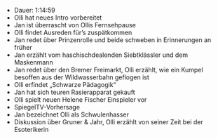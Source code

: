 - Dauer: 1:14:59
- Olli hat neues Intro vorbereitet
- Jan ist überrascht von Ollis Fernsehpause
- Olli findet Ausreden für’s zuspätkommen
- Jan redet über Prinzenrolle und beide schweben in Erinnerungen an früher
- Jan erzählt vom haschischdealenden Siebtklässler und dem Maskenmann
- Jan redet über den Bremer Freimarkt, Olli erzählt, wie ein Kumpel besoffen aus der Wildwasserbahn geflogen ist
- Olli erfindet „Schwarze Pädagogik“
- Jan hat sich teuren Rasierapparat gekauft
- Olli spielt neuen Helene Fischer Einspieler vor
- SpiegelTV-Vorhersage
- Jan bezeichnet Olli als Schwulenhasser
- Diskussion über Gruner & Jahr, Olli erzählt von seiner Zeit bei der Esoterikerin
